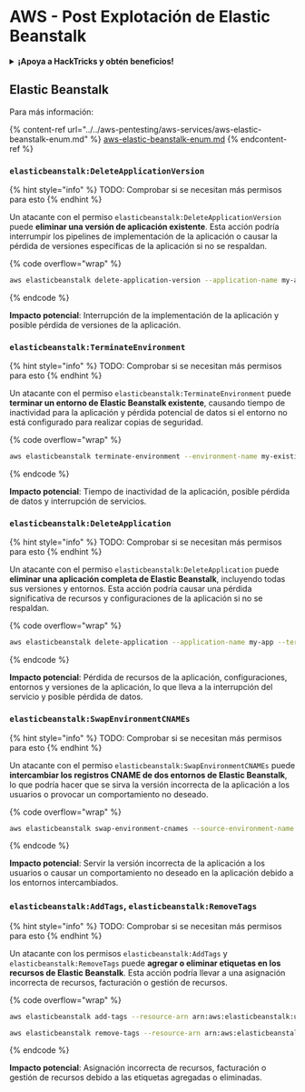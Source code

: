 # AWS - Post Explotación de Elastic Beanstalk

<details>

<summary><strong>¡Apoya a HackTricks y obtén beneficios!</strong></summary>

* Si quieres ver a tu **empresa anunciada en HackTricks** o si quieres acceder a la **última versión de PEASS o descargar HackTricks en PDF** ¡Revisa los [**PLANES DE SUSCRIPCIÓN**](https://github.com/sponsors/carlospolop)!
* Obtén el [**oficial PEASS & HackTricks swag**](https://peass.creator-spring.com)
* Descubre [**The PEASS Family**](https://opensea.io/collection/the-peass-family), nuestra colección de exclusivos [**NFTs**](https://opensea.io/collection/the-peass-family)
* **Únete al** 💬 [**grupo de Discord**](https://discord.gg/hRep4RUj7f) o al [**grupo de telegram**](https://t.me/peass) o **sígueme** en **Twitter** 🐦 [**@carlospolopm**](https://twitter.com/carlospolopm).
* **Comparte tus trucos de hacking enviando PRs a los repositorios de** [**HackTricks**](https://github.com/carlospolop/hacktricks) y [**HackTricks Cloud**](https://github.com/carlospolop/hacktricks-cloud) en github.

</details>

## Elastic Beanstalk

Para más información:

{% content-ref url="../../aws-pentesting/aws-services/aws-elastic-beanstalk-enum.md" %}
[aws-elastic-beanstalk-enum.md](../../aws-pentesting/aws-services/aws-elastic-beanstalk-enum.md)
{% endcontent-ref %}

### `elasticbeanstalk:DeleteApplicationVersion`

{% hint style="info" %}
TODO: Comprobar si se necesitan más permisos para esto
{% endhint %}

Un atacante con el permiso `elasticbeanstalk:DeleteApplicationVersion` puede **eliminar una versión de aplicación existente**. Esta acción podría interrumpir los pipelines de implementación de la aplicación o causar la pérdida de versiones específicas de la aplicación si no se respaldan.

{% code overflow="wrap" %}
```bash
aws elasticbeanstalk delete-application-version --application-name my-app --version-label my-version
```
{% endcode %}

**Impacto potencial**: Interrupción de la implementación de la aplicación y posible pérdida de versiones de la aplicación.

### `elasticbeanstalk:TerminateEnvironment`

{% hint style="info" %}
TODO: Comprobar si se necesitan más permisos para esto
{% endhint %}

Un atacante con el permiso `elasticbeanstalk:TerminateEnvironment` puede **terminar un entorno de Elastic Beanstalk existente**, causando tiempo de inactividad para la aplicación y pérdida potencial de datos si el entorno no está configurado para realizar copias de seguridad.

{% code overflow="wrap" %}
```bash
aws elasticbeanstalk terminate-environment --environment-name my-existing-env
```
{% endcode %}

**Impacto potencial**: Tiempo de inactividad de la aplicación, posible pérdida de datos y interrupción de servicios.

### `elasticbeanstalk:DeleteApplication`

{% hint style="info" %}
TODO: Comprobar si se necesitan más permisos para esto
{% endhint %}

Un atacante con el permiso `elasticbeanstalk:DeleteApplication` puede **eliminar una aplicación completa de Elastic Beanstalk**, incluyendo todas sus versiones y entornos. Esta acción podría causar una pérdida significativa de recursos y configuraciones de la aplicación si no se respaldan.

{% code overflow="wrap" %}
```bash
aws elasticbeanstalk delete-application --application-name my-app --terminate-env-by-force
```
{% endcode %}

**Impacto potencial**: Pérdida de recursos de la aplicación, configuraciones, entornos y versiones de la aplicación, lo que lleva a la interrupción del servicio y posible pérdida de datos.

### `elasticbeanstalk:SwapEnvironmentCNAMEs`

{% hint style="info" %}
TODO: Comprobar si se necesitan más permisos para esto
{% endhint %}

Un atacante con el permiso `elasticbeanstalk:SwapEnvironmentCNAMEs` puede **intercambiar los registros CNAME de dos entornos de Elastic Beanstalk**, lo que podría hacer que se sirva la versión incorrecta de la aplicación a los usuarios o provocar un comportamiento no deseado.

{% code overflow="wrap" %}
```bash
aws elasticbeanstalk swap-environment-cnames --source-environment-name my-env-1 --destination-environment-name my-env-2
```
{% endcode %}

**Impacto potencial**: Servir la versión incorrecta de la aplicación a los usuarios o causar un comportamiento no deseado en la aplicación debido a los entornos intercambiados.

### `elasticbeanstalk:AddTags`, `elasticbeanstalk:RemoveTags`

{% hint style="info" %}
TODO: Comprobar si se necesitan más permisos para esto
{% endhint %}

Un atacante con los permisos `elasticbeanstalk:AddTags` y `elasticbeanstalk:RemoveTags` puede **agregar o eliminar etiquetas en los recursos de Elastic Beanstalk**. Esta acción podría llevar a una asignación incorrecta de recursos, facturación o gestión de recursos.

{% code overflow="wrap" %}
```bash
aws elasticbeanstalk add-tags --resource-arn arn:aws:elasticbeanstalk:us-west-2:123456789012:environment/my-app/my-env --tags Key=MaliciousTag,Value=1

aws elasticbeanstalk remove-tags --resource-arn arn:aws:elasticbeanstalk:us-west-2:123456789012:environment/my-app/my-env --tag-keys MaliciousTag
```
{% endcode %}

**Impacto potencial**: Asignación incorrecta de recursos, facturación o gestión de recursos debido a las etiquetas agregadas o eliminadas.